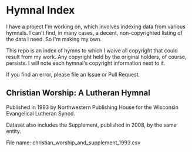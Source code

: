 # Hymnal Index

I have a project I'm working on, which involves indexing data from various hymnals. I can't find, in many cases, a decent, non-copyrighted listing of the data I need. So I'm making my own.

This repo is an index of hymns to which I waive all copyright that could result from my work. Any copyright held by the original holders, of course, persists. I will note each hymnal's copyright information next to it.

If you find an error, please file an Issue or Pull Request.

## Christian Worship: A Lutheran Hymnal

Published in 1993 by Northwestern Publishing House for the Wisconsin Evangelical Lutheran Synod.

Dataset also includes the Supplement, published in 2008, by the same entity.

File name: christian_worship_and_supplement_1993.csv
